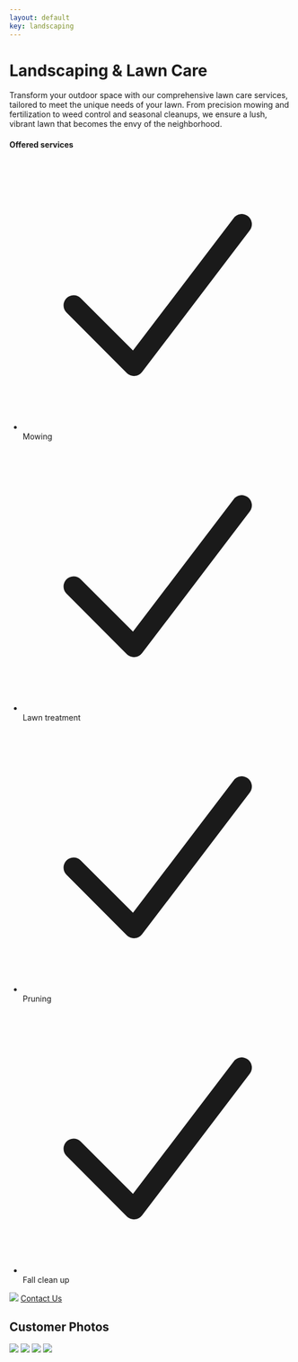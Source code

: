 ```yaml
---
layout: default
key: landscaping
---
```


<div class="container mx-auto px-2">

  <div class="mx-auto my-8 max-w-2xl rounded-3xl ring-1 ring-gray-200 md:my-16 lg:mx-0 lg:flex lg:max-w-none">
    <div class="p-8 sm:p-10 lg:flex-auto">
      <h1 class="text-2xl font-bold tracking-tight text-gray-900">Landscaping & Lawn Care</h1>
      <p class="mt-6 text-base leading-7 text-gray-600">Transform your outdoor space with our comprehensive lawn care services, tailored to meet the unique needs of your lawn. From precision mowing and fertilization to weed control and seasonal cleanups, we ensure a lush, vibrant lawn that becomes the envy of the neighborhood.</p>
      <div class="mt-10 flex items-center gap-x-4">
        <h4 class="flex-none text-sm font-semibold leading-6 text-emerald-600">Offered services</h4>
        <div class="h-px flex-auto bg-gray-100"></div>
      </div>
      <ul role="list" class="mt-8 grid grid-cols-1 gap-4 text-sm leading-6 text-gray-600 sm:grid-cols-2 sm:gap-6">
        <li class="flex gap-x-3">
          <svg class="h-6 w-5 flex-none text-emerald-600" viewBox="0 0 20 20" fill="currentColor" aria-hidden="true">
            <path fill-rule="evenodd" d="M16.704 4.153a.75.75 0 01.143 1.052l-8 10.5a.75.75 0 01-1.127.075l-4.5-4.5a.75.75 0 011.06-1.06l3.894 3.893 7.48-9.817a.75.75 0 011.05-.143z" clip-rule="evenodd" />
          </svg>
          Mowing
        </li>
        <li class="flex gap-x-3">
          <svg class="h-6 w-5 flex-none text-emerald-600" viewBox="0 0 20 20" fill="currentColor" aria-hidden="true">
            <path fill-rule="evenodd" d="M16.704 4.153a.75.75 0 01.143 1.052l-8 10.5a.75.75 0 01-1.127.075l-4.5-4.5a.75.75 0 011.06-1.06l3.894 3.893 7.48-9.817a.75.75 0 011.05-.143z" clip-rule="evenodd" />
          </svg>
          Lawn treatment
        </li>
        <li class="flex gap-x-3">
          <svg class="h-6 w-5 flex-none text-emerald-600" viewBox="0 0 20 20" fill="currentColor" aria-hidden="true">
            <path fill-rule="evenodd" d="M16.704 4.153a.75.75 0 01.143 1.052l-8 10.5a.75.75 0 01-1.127.075l-4.5-4.5a.75.75 0 011.06-1.06l3.894 3.893 7.48-9.817a.75.75 0 011.05-.143z" clip-rule="evenodd" />
          </svg>
          Pruning
        </li>
        <li class="flex gap-x-3">
          <svg class="h-6 w-5 flex-none text-emerald-600" viewBox="0 0 20 20" fill="currentColor" aria-hidden="true">
            <path fill-rule="evenodd" d="M16.704 4.153a.75.75 0 01.143 1.052l-8 10.5a.75.75 0 01-1.127.075l-4.5-4.5a.75.75 0 011.06-1.06l3.894 3.893 7.48-9.817a.75.75 0 011.05-.143z" clip-rule="evenodd" />
          </svg>
          Fall clean up
        </li>
      </ul>
    </div>
    <div class="-mt-2 p-2 lg:mt-0 lg:w-full lg:max-w-md lg:flex-shrink-0">
      <div class="rounded-2xl bg-gray-50 py-10 text-center ring-1 ring-inset ring-gray-900/5 lg:flex lg:flex-col lg:justify-center lg:py-16">
        <div class="mx-auto max-w-xs px-8  space-y-4">
          <img class="rounded-2xl" src="https://images.unsplash.com/photo-1622205652592-708f00f8164c?q=80&w=500&h=500&auto=format&fit=crop&ixlib=rb-4.0.3&ixid=M3wxMjA3fDB8MHxwaG90by1wYWdlfHx8fGVufDB8fHx8fA%3D%3D" />
          <a href="contact.html" class="block w-full rounded-md bg-emerald-600 px-3 py-2 text-center text-sm font-semibold text-white shadow-sm hover:bg-emerald-500 focus-visible:outline focus-visible:outline-2 focus-visible:outline-offset-2 focus-visible:outline-emerald-600">Contact Us</a>
        </div>
      </div>
    </div>
  </div>

  <h2 class="text-xl font-bold tracking-tight text-gray-900 mt-8">Customer Photos</h2>
  <div class="grid grid-cols-1 gap-4 my-4 md:grid-cols-2">
    <img class="rounded-3xl" src="assets/photos/landscaping/lawn-2.jpeg" />
    <img class="rounded-3xl" src="assets/photos/landscaping/lawn-1.jpeg" />
    <img class="rounded-3xl" src="assets/photos/landscaping/lawn-4.jpeg" />
    <img class="rounded-3xl" src="assets/photos/landscaping/lawn-3.jpeg" />
  </div>
</div>
